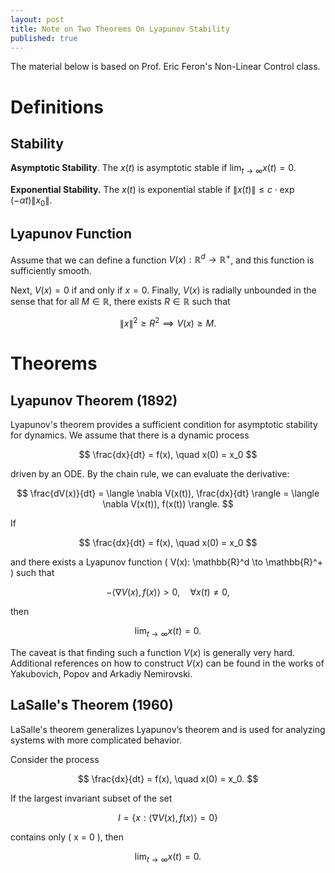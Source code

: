 ```yaml
---
layout: post
title: Note on Two Theorems On Lyapunov Stability
published: true
---
```


The material below is based on Prof. Eric Feron's Non-Linear Control class.

# Definitions

## Stability

**Asymptotic Stability**. The $x(t)$ is asymptotic stable if $\lim_{t \to \infty} x(t) = 0.$

**Exponential Stability.** The $x(t)$ is exponential stable if $\|x(t)\| \le c\cdot \exp(-\alpha t)\|x_0\|.$

## Lyapunov Function

Assume that we can define a function $V(x): \mathbb{R}^d \to \mathbb{R}^+$, and this function is sufficiently smooth.

Next, $V(x) = 0$ if and only if $x = 0$. Finally, $V(x)$ is radially unbounded in the sense that for all $M \in \mathbb{R}$, there exists $R \in \mathbb{R}$ such that

$$
\|x\|^2 \geq R^2 \implies V(x) \geq M.
$$

# Theorems

## Lyapunov Theorem (1892)

Lyapunov's theorem provides a sufficient condition for asymptotic stability for dynamics. We assume that there is a dynamic process

$$
\frac{dx}{dt} = f(x), \quad x(0) = x_0
$$

driven by an ODE. By the chain rule, we can evaluate the derivative:

$$
\frac{dV(x)}{dt} = \langle \nabla V(x(t)), \frac{dx}{dt} \rangle = \langle \nabla V(x(t)), f(x(t)) \rangle.
$$

If

$$
\frac{dx}{dt} = f(x), \quad x(0) = x_0
$$

and there exists a Lyapunov function \( V(x): \mathbb{R}^d \to \mathbb{R}^+ \) such that

$$
-\langle \nabla V(x), f(x) \rangle > 0, \quad \forall x(t) \neq 0,
$$

then

$$
\lim_{t \to \infty} x(t) = 0.
$$

The caveat is that finding such a function $V(x)$ is generally very hard. Additional references on how to construct $V(x)$ can be found in the works of Yakubovich, Popov and  Arkadiy Nemirovski.

## LaSalle's Theorem (1960)

LaSalle's theorem generalizes Lyapunov’s theorem and is used for analyzing systems with more complicated behavior.

Consider the process

$$
\frac{dx}{dt} = f(x), \quad x(0) = x_0.
$$

If the largest invariant subset of the set

$$
I = \left\{ x : \langle \nabla V(x), f(x) \rangle = 0 \right\}
$$

contains only \( x = 0 \), then

$$
\lim_{t \to \infty} x(t) = 0.
$$
